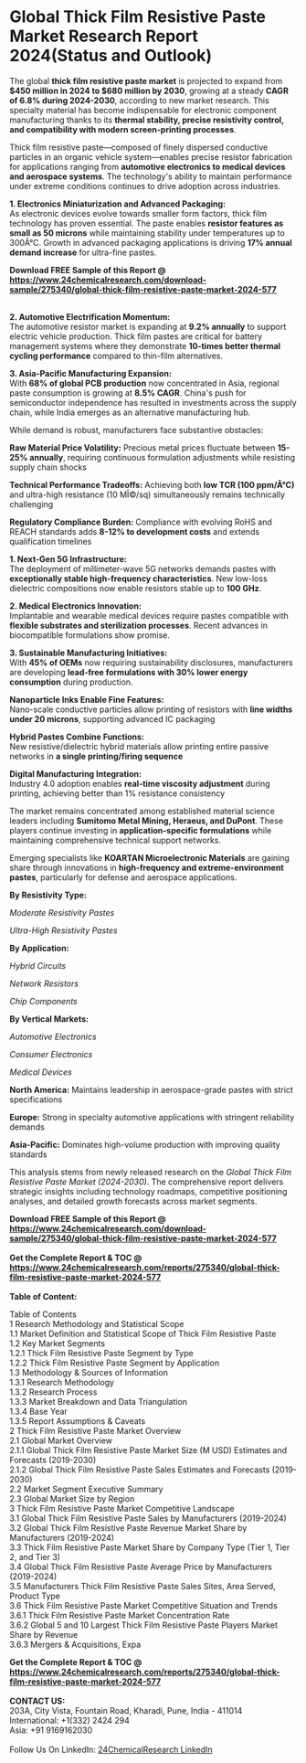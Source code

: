 <h1>Global Thick Film Resistive Paste Market Research Report 2024(Status and Outlook)</h1><p>The global <strong>thick film resistive paste market</strong> is projected to expand from <strong>$450 million in 2024 to $680 million by 2030</strong>, growing at a steady <strong>CAGR of 6.8% during 2024-2030</strong>, according to new market research. This specialty material has become indispensable for electronic component manufacturing thanks to its <strong>thermal stability, precise resistivity control, and compatibility with modern screen-printing processes</strong>.</p><p>Thick film resistive paste—composed of finely dispersed conductive particles in an organic vehicle system—enables precise resistor fabrication for applications ranging from <strong>automotive electronics to medical devices and aerospace systems</strong>. The technology's ability to maintain performance under extreme conditions continues to drive adoption across industries.</p><p><strong>1. Electronics Miniaturization and Advanced Packaging:</strong><br>
As electronic devices evolve towards smaller form factors, thick film technology has proven essential. The paste enables <strong>resistor features as small as 50 microns</strong> while maintaining stability under temperatures up to 300Â°C. Growth in advanced packaging applications is driving <strong>17% annual demand increase</strong> for ultra-fine pastes.</p><div><b>Download FREE Sample of this Report @ 
            <a href="https://www.24chemicalresearch.com/download-sample/275340/global-thick-film-resistive-paste-market-2024-577">
            https://www.24chemicalresearch.com/download-sample/275340/global-thick-film-resistive-paste-market-2024-577</a></b></div><br><p><strong>2. Automotive Electrification Momentum:</strong><br>
The automotive resistor market is expanding at <strong>9.2% annually</strong> to support electric vehicle production. Thick film pastes are critical for battery management systems where they demonstrate <strong>10-times better thermal cycling performance</strong> compared to thin-film alternatives.</p><p><strong>3. Asia-Pacific Manufacturing Expansion:</strong><br>
With <strong>68% of global PCB production</strong> now concentrated in Asia, regional paste consumption is growing at <strong>8.5% CAGR</strong>. China's push for semiconductor independence has resulted in investments across the supply chain, while India emerges as an alternative manufacturing hub.</p><p>While demand is robust, manufacturers face substantive obstacles:</p><p><strong>Raw Material Price Volatility:</strong> Precious metal prices fluctuate between <strong>15-25% annually</strong>, requiring continuous formulation adjustments while resisting supply chain shocks</p><p><strong>Technical Performance Tradeoffs:</strong> Achieving both <strong>low TCR (100 ppm/Â°C)</strong> and ultra-high resistance (10 MÎ©/sq) simultaneously remains technically challenging</p><p><strong>Regulatory Compliance Burden:</strong> Compliance with evolving RoHS and REACH standards adds <strong>8-12% to development costs</strong> and extends qualification timelines</p><p><strong>1. Next-Gen 5G Infrastructure:</strong><br>
The deployment of millimeter-wave 5G networks demands pastes with <strong>exceptionally stable high-frequency characteristics</strong>. New low-loss dielectric compositions now enable resistors stable up to <strong>100 GHz</strong>.</p><p><strong>2. Medical Electronics Innovation:</strong><br>
Implantable and wearable medical devices require pastes compatible with <strong>flexible substrates and sterilization processes</strong>. Recent advances in biocompatible formulations show promise.</p><p><strong>3. Sustainable Manufacturing Initiatives:</strong><br>
With <strong>45% of OEMs</strong> now requiring sustainability disclosures, manufacturers are developing <strong>lead-free formulations with 30% lower energy consumption</strong> during production.</p><p><strong>Nanoparticle Inks Enable Fine Features:</strong><br>
	Nano-scale conductive particles allow printing of resistors with <strong>line widths under 20 microns</strong>, supporting advanced IC packaging</p><p><strong>Hybrid Pastes Combine Functions:</strong><br>
	New resistive/dielectric hybrid materials allow printing entire passive networks in <strong>a single printing/firing sequence</strong></p><p><strong>Digital Manufacturing Integration:</strong><br>
	Industry 4.0 adoption enables <strong>real-time viscosity adjustment</strong> during printing, achieving better than 1% resistance consistency</p><p>The market remains concentrated among established material science leaders including <strong>Sumitomo Metal Mining, Heraeus, and DuPont</strong>. These players continue investing in <strong>application-specific formulations</strong> while maintaining comprehensive technical support networks.</p><p>Emerging specialists like <strong>KOARTAN Microelectronic Materials</strong> are gaining share through innovations in <strong>high-frequency and extreme-environment pastes</strong>, particularly for defense and aerospace applications.</p><p><strong>By Resistivity Type:</strong></p><p><em>Moderate Resistivity Pastes</em></p><p><em>Ultra-High Resistivity Pastes</em></p><p><strong>By Application:</strong></p><p><em>Hybrid Circuits</em></p><p><em>Network Resistors</em></p><p><em>Chip Components</em></p><p><strong>By Vertical Markets:</strong></p><p><em>Automotive Electronics</em></p><p><em>Consumer Electronics</em></p><p><em>Medical Devices</em></p><p><strong>North America:</strong> Maintains leadership in aerospace-grade pastes with strict specifications</p><p><strong>Europe:</strong> Strong in specialty automotive applications with stringent reliability demands</p><p><strong>Asia-Pacific:</strong> Dominates high-volume production with improving quality standards</p><p>This analysis stems from newly released research on the <em>Global Thick Film Resistive Paste Market (2024-2030)</em>. The comprehensive report delivers strategic insights including technology roadmaps, competitive positioning analyses, and detailed growth forecasts across market segments.</p><div><b>Download FREE Sample of this Report @ 
            <a href="https://www.24chemicalresearch.com/download-sample/275340/global-thick-film-resistive-paste-market-2024-577">
            https://www.24chemicalresearch.com/download-sample/275340/global-thick-film-resistive-paste-market-2024-577</a></b></div><br><div><b>Get the Complete Report & TOC @ 
            <a href="https://www.24chemicalresearch.com/reports/275340/global-thick-film-resistive-paste-market-2024-577">
            https://www.24chemicalresearch.com/reports/275340/global-thick-film-resistive-paste-market-2024-577</a></b></div><br>
            <b>Table of Content:</b><p>Table of Contents<br />
1 Research Methodology and Statistical Scope<br />
1.1 Market Definition and Statistical Scope of Thick Film Resistive Paste<br />
1.2 Key Market Segments<br />
1.2.1 Thick Film Resistive Paste Segment by Type<br />
1.2.2 Thick Film Resistive Paste Segment by Application<br />
1.3 Methodology & Sources of Information<br />
1.3.1 Research Methodology<br />
1.3.2 Research Process<br />
1.3.3 Market Breakdown and Data Triangulation<br />
1.3.4 Base Year<br />
1.3.5 Report Assumptions & Caveats<br />
2 Thick Film Resistive Paste Market Overview<br />
2.1 Global Market Overview<br />
2.1.1 Global Thick Film Resistive Paste Market Size (M USD) Estimates and Forecasts (2019-2030)<br />
2.1.2 Global Thick Film Resistive Paste Sales Estimates and Forecasts (2019-2030)<br />
2.2 Market Segment Executive Summary<br />
2.3 Global Market Size by Region<br />
3 Thick Film Resistive Paste Market Competitive Landscape<br />
3.1 Global Thick Film Resistive Paste Sales by Manufacturers (2019-2024)<br />
3.2 Global Thick Film Resistive Paste Revenue Market Share by Manufacturers (2019-2024)<br />
3.3 Thick Film Resistive Paste Market Share by Company Type (Tier 1, Tier 2, and Tier 3)<br />
3.4 Global Thick Film Resistive Paste Average Price by Manufacturers (2019-2024)<br />
3.5 Manufacturers Thick Film Resistive Paste Sales Sites, Area Served, Product Type<br />
3.6 Thick Film Resistive Paste Market Competitive Situation and Trends<br />
3.6.1 Thick Film Resistive Paste Market Concentration Rate<br />
3.6.2 Global 5 and 10 Largest Thick Film Resistive Paste Players Market Share by Revenue<br />
3.6.3 Mergers & Acquisitions, Expa</p><div><b>Get the Complete Report & TOC @ 
            <a href="https://www.24chemicalresearch.com/reports/275340/global-thick-film-resistive-paste-market-2024-577">
            https://www.24chemicalresearch.com/reports/275340/global-thick-film-resistive-paste-market-2024-577</a></b></div><br><b>CONTACT US:</b><br>
            203A, City Vista, Fountain Road, Kharadi, Pune, India - 411014<br>
            International: +1(332) 2424 294<br>
            Asia: +91 9169162030 <br><br>
            Follow Us On LinkedIn: <a href="https://www.linkedin.com/company/24chemicalresearch/">24ChemicalResearch LinkedIn</a>